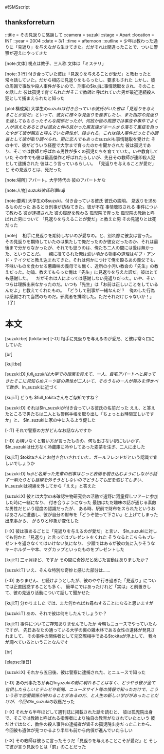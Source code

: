 #!SMSscript

## thanksforreturn

::title = その見返りに感謝して
::camera = suzuki
::stage = Apart
::location = INT
::year = 2004
::date = 3/1
::time = afternoon
::outline = 少年は教わった通りに「見返り」を与えながら生きてきた。だがそれは間違ったことで、ついに警察が迎えにやってきた

[note:文体]
視点は教子、三人称
文体は「ミステリ」

[note:３行]
付き合っていた彼は「見返りを与えることが愛だ」と教わったと常々話していた。だから相応に見返りをもらったし、要求もされた
しかし、彼の周囲で事故や殺人事件が多いので、刑事の$kujiに事情聴取をされ、そのことを話した
彼は孤児で育てられたがそこで教師と呼ばれていた男が最近連続殺人犯として捕まえられたと知った

[plot:構成案]
大学生の$suzukiは付き合っている彼氏がいた
彼は「見返りを与えることが愛だ」といって、彼女に様々な見返りを要求したし、また相応の見返りを返してももらった
そんな関係だったが、何故か彼の周囲では事故や事件でよく人が消えた
あるときは彼女と仲の良かった男友達がホームから落ちて重症を負った
やがて彼が親友と呼んでいた男性が、殺される。これは殺人事件だった
その調査として彼が取り調べられ、更に恋人でもあった$suzukiも事情聴取を受けた
その中で、彼がどういう経歴で大学まで育ったのかを聞かされた
彼は孤児であり、そこでは教師と呼ばれる男性が多くの孤児たちを育てていた。いや教育していた
その中でも彼は最高傑作と呼ばれたらしいが、先日その教師が連即殺人犯として逮捕された
彼はこう言っているらしい。
「見返りを与えることが愛だ」と
その見返りとは、死だった

[note:場所]
アパート。大学時代の
彼のアパートかな

[note:人物]
$suzuki
彼氏
刑事$kuji

[note:要素]
大学生の$suzuki。付き合っている彼氏
彼氏の説明。
見返りを求めるものだった
あるとき刑事が訪ねてきた。彼が不在
事情聴取される
事件について教わる
彼が逮捕された
彼の履歴を教わる
孤児院で育った
孤児院の教師と呼ばれた男について
「見返りを与えることが愛だ」と教えた男
その見返りとは死だった

[note]
　相手に見返りを期待しないのが愛なの。と、別れ際に彼女は言った。その見返りを期待していたのは果たして俺だったのか彼女だったのか、それは最後まで分からなかったが、それでも思うのは、俺たち二人の間には愛は無かった、ということだ。
　親に捨てられた俺は幼い頃から物事の道理はギブ・アンド・テイクだと教え込まれてきた。それは何かにつけて俺を殴るあの義父でも、不味いものを食わせる悪趣味の義母でも無く、近所の小汚い教会の「先生」の教えだった。勿論、教えてもらった俺は「先生」に見返りを与えた訳だ。彼はとても感謝した。
　だがそれは人によっては感謝しない見返りだった。いや、そいつらは理解出来なかったのだ。いつも「先生」は「お前は正しいことをしているんだよ」と教えてくれたもの。
「どうして刑事が一緒なんだ？　俺のした行為は感謝されて当然のものだ。邪魔者を排除した。ただそれだけじゃないか！」
（了）


# 本文

[suzuki:be]
[tokita:be]
[-:D]
相手に見返りを与えるのが愛だ、と彼は常々口にしていた

[br]

[kuji:be]

[suzuki:D]
$full_suzukiは大学での授業を終えて、一人、自宅アパートへと戻ってきた
そこに見知らぬスーツ姿の男性が二人いて、そのうちの一人が笑みを浮かべて数歩、$ln_suzukiに近づく

[kuji:T]
どうも
$full_tokitaさんをご存知ですね？

[suzuki:D]
それは$ln_suzukiが付き合っている彼氏の名前だった
ええ、と答えたところで男たちは二人とも警察手帳を取り出し「ちょっとお時間宜しいですか」と、
$ln_suzukiに家の中に入るよう促した

[-:T]
それで警察の方がどんなお話なんですか

[-:D]
お構いなくと若い方が言ったものの、何も出さない訳にもいかず、
$ln_suzukiは仕方なく冷蔵庫に冷やしてあった麦茶を注ぎ、二人に出した

[kuji:T]
$tokitaさんとお付き合いされていた、ガールフレンドだという認識で宜しいでしょうか

[suzuki:D]
$kujiと名乗った先輩の刑事はじっと表情を覗き込むようにしながら話す
一瞬たりとも目線を外そうとしないのでどうしても圧を感じてしまい、$ln_suzukiは視線を外してから「ええ」と答えた

[suzuki:X]
彼とは大学の未確認生物研究会の活動で遠野に河童探しツアーに参加した時に一緒になり、
付き合うようになった
最初はただ趣味の話が通じる素敵な男性だという程度の認識だったが、
ある時、駅前で財布をスられたというおばあさんに遭遇し、彼が自分の財布を「どうぞ使って下さい」と上げてしまった出来事から、
がらりと印象が変化した

[-:X]
彼は事あるごとに「見返りを与えるのが愛だ」と言い、
$ln_suzukiに対しても何かと「見返り」と言ってはプレゼントをくれた
そうなるとこちらもプレゼントを返さなくてはいけない気になり、
少額ではあるが彼の気に入りそうなキーホルダーや本、マグカップといったものをプレゼントした

[kuji:T]
三ヶ月ほど、ですか
その間に奇妙だと感じた言動はありましたか？

[suzuki:T]
いえ、そんな特別な奇妙と感じた部分は……

[-:D]
ありません、と続けようとしたが、彼のやや行き過ぎた「見返り」については正直困惑することも多く、
簡単にではあったけれど「実は」と前置きして、彼の見返り活動について話して聞かせた

[kuji:T]
分かりました
では、また何かればお尋ねすることになると思いますが

[suzuki:T]
あの、それで彼は何をしたんでしょうか？

[kuji:T]
事件についてご存知ありませんでしたか
今朝もニュースでやっていたんですが、
先日あなたの通っている大学の裏の雑木林である女性の遺体が発見されまして、
その事件の関係者として元交際相手である$tokitaが浮上して、
我々が調べているということなんです

[br]

[elapse:後日]

[suzuki:X]
それから五日後、彼は警察に逮捕された、とニュースで知った

[-:D]
あの刑事たちが再び$ln_suzukiの前に現れることはなく、
どうやら彼が全て自供したらしいとテレビや新聞、ニュースサイト等の情報で知っただけで、
こういう形で恋愛関係が終わることがあるのだ、と人生の新しい学びがあったことだけが、
今回の$ln_suzukiの収穫だった

[-:X]
それから半年ほどして週刊誌に掲載された話を読むと、
彼は孤児院出身で、そこでは教師と呼ばれる指導者により独自の教育がなされていたという
彼だけではなく、数件の殺人事件の逮捕者が皆その孤児院出身だったことから、
今回彼も遺体が見つかるより半年も前から内偵が進んでいたらしい

[-:X]
その教師は彼らに言ったそうだ「見返りを与えることこそが愛だ」と
そして彼が言う見返りとは「罰」のことだった

